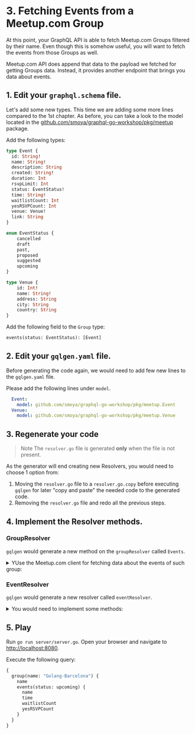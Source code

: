 # 3. Fetching Events from a Meetup.com Group

At this point, your GraphQL API is able to fetch Meetup.com Groups filtered by their name.
Even though this is somehow useful, you will want to fetch the events from those Groups as well.

Meetup.com API does append that data to the payload we fetched for getting Groups data. Instead, it provides another endpoint that brings you data about events.

## 1. Edit your `graphql.schema` file.

Let's add some new types. This time we are adding some more lines compared to the 1st chapter. 
As before, you can take a look to the model located in the [github.com/smoya/graphql-go-workshop/pkg/meetup](https://github.com/smoya/graphql-go-workshop/blob/master/pkg/meetup/model.go) package.

Add the following types:
```graphql schema
type Event {
  id: String!
  name: String!
  description: String
  created: String!
  duration: Int
  rsvpLimit: Int
  status: EventStatus!
  time: String!
  waitlistCount: Int
  yesRSVPCount: Int
  venue: Venue!
  link: String
}

enum EventStatus {
    cancelled
    draft
    past,
    proposed
    suggested
    upcoming
}

type Venue {
    id: Int!
    name: String!
    address: String
    city: String
    country: String
}
```

Add the following field to the `Group` type:
```graphql schema
events(status: EventStatus): [Event]
```

## 2. Edit your `gqlgen.yaml` file.

Before generating the code again, we would need to add few new lines to the `gqlgen.yaml` file.

Please add the following lines under `model`.
```yaml
  Event:
    model: github.com/smoya/graphql-go-workshop/pkg/meetup.Event
  Venue:
    model: github.com/smoya/graphql-go-workshop/pkg/meetup.Venue
```

## 3. Regenerate your code

> Note 
> The `resolver.go` file is generated **only** when the file is not present. 

As the generator will end creating new Resolvers, you would need to choose 1 option from:

1. Moving the `resolver.go` file to a `resolver.go.copy` before executing `gqlgen` for later "copy and paste" the needed code to the generated code.
2. Removing the `resolver.go` file and redo all the previous steps.

## 4. Implement the Resolver methods.

### GroupResolver
`gqlgen` would generate a new method on the `groupResolver` called `Events`.

<details> 
  <summary>YUse the Meetup.com client for fetching data about the events of such group:</summary> 

```go
func (r *groupResolver) Events(ctx context.Context, obj *meetup.Group, status *EventStatus) ([]*meetup.Event, error) {
	return r.C.Events(obj.Urlname, (*string)(status))
}
```
</details>

### EventResolver
`gqlgen` would generate a new resolver called `eventResolver`.

<details> 
  <summary>You would need to implement some methods:</summary> 

```go
type eventResolver struct{ *Resolver }

func (r *eventResolver) Created(ctx context.Context, obj *meetup.Event) (string, error) {
	return time.Unix(obj.Created/1000, 0).Format(time.RFC822), nil
}
func (r *eventResolver) Time(ctx context.Context, obj *meetup.Event) (string, error) {
	return time.Unix(obj.Time/1000, 0).Format(time.RFC822), nil
}
func (r *eventResolver) Status(ctx context.Context, obj *meetup.Event) (EventStatus, error) {
	return EventStatus(obj.Status), nil
}
```
</details>

## 5. Play

Run `go run server/server.go`.
Open your browser and navigate to [http://localhost:8080](http://localhost:8080). 

Execute the following query: 
```graphql
{
  group(name: "Golang-Barcelona") {
    name
    events(status: upcoming) {
      name
      time
      waitlistCount
      yesRSVPCount
    }
  }
}
```